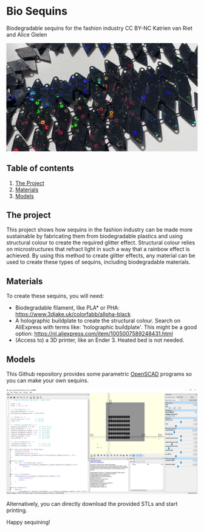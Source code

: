 # Bio Sequins
 Biodegradable sequins for the fashion industry
 CC BY-NC Katrien van Riet and Alice Gielen

![Sequins](https://github.com/kvriet/Bio-Sequins/blob/main/Images/sequins.gif?raw=true)

 ## Table of contents

1. [The Project](#project)
2. [Materials](#materials)
3. [Models](#models)

## The project <a name="project"></a>
This project shows how sequins in the fashion industry can be made more sustainable by fabricating them from biodegradable plastics and using structural colour to create the required glitter effect. Structural colour relies on microstructures that refract light in such a way that a rainbow effect is achieved. By using this method to create glitter effects, any material can be used to create these types of sequins, including biodegradable materials. 

## Materials <a name="materials"></a>
To create these sequins, you will need:
* Biodegradable filament, like PLA* or PHA: <a href="https://www.3djake.uk/colorfabb/allpha-black">https://www.3djake.uk/colorfabb/allpha-black</a>
* A holographic buildplate to create the structural colour. Search on AliExpress with terms like: 'holographic buildplate'. This might be a good option: <a href="https://nl.aliexpress.com/item/1005007589248431.html">https://nl.aliexpress.com/item/1005007589248431.html</a>
* (Access to) a 3D printer, like an Ender 3. Heated bed is not needed.

## Models <a name="models"></a>
This Github repository provides some parametric <a href="www.openscad.org">OpenSCAD</a> programs so you can make your own sequins.

![OpenSCAD](https://github.com/kvriet/Bio-Sequins/blob/main/Images/OpenSCAD%20interface.png?raw=true)

Alternatively, you can directly download the provided STLs and start printing.

Happy sequining!
